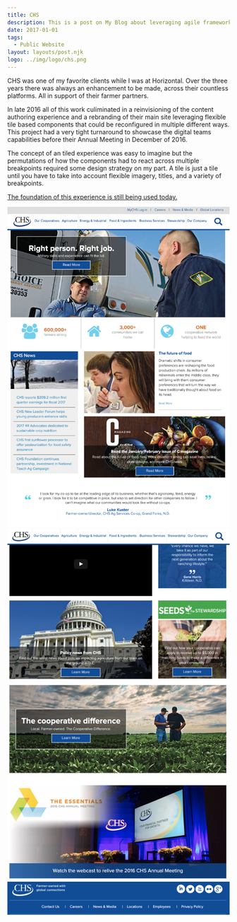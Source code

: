 ```yaml
---
title: CHS
description: This is a post on My Blog about leveraging agile frameworks.
date: 2017-01-01
tags:
  - Public Website
layout: layouts/post.njk
logo: ../img/logo/chs.png
---
```


<p class="lead-p">CHS was one of my favorite clients while I was at Horizontal. Over the three years there was always an enhancement to be made, across their countless platforms. All in support of their farmer partners.</p>

In late 2016 all of this work culiminated in a reinvisioning of the content authoring experience and a rebranding of their main site leveraging flexible tile based components that could be reconfigured in multiple different ways. This project had a very tight turnaround to showcase the digital teams capabilities before their Annual Meeting in December of 2016.

The concept of an tiled experience was easy to imagine but the permutations of how the components had to react across multiple breakpoints required some design strategy on my part. A tile is just a tile until you have to take into account flexible imagery, titles, and a variety of breakpoints. 

<a href="https://www.chsinc.com/">The foundation of this experience is still being used today.</a>

<img src="/img/chs/chs-tile1.png" alt="Screenshot of the tiled experience."/>
<img src="/img/chs/chs-tile2.png" alt="Screenshot of another tiled experience.."/>
